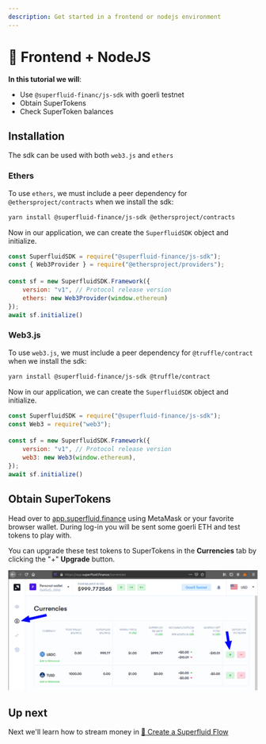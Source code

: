 ```yaml
---
description: Get started in a frontend or nodejs environment
---
```


# 💅 Frontend + NodeJS

**In this tutorial we will**:

* Use `@superfluid-financ/js-sdk` with goerli testnet
* Obtain SuperTokens 
* Check SuperToken balances 

## Installation

The sdk can be used with both `web3.js` and `ethers`

### Ethers

To use `ethers`, we must include a peer dependency for `@ethersproject/contracts` when we install the sdk:

```bash
yarn install @superfluid-finance/js-sdk @ethersproject/contracts
```

Now in our application, we can create the `SuperfluidSDK` object and initialize.

```javascript
const SuperfluidSDK = require("@superfluid-finance/js-sdk");
const { Web3Provider } = require("@ethersproject/providers");

const sf = new SuperfluidSDK.Framework({
    version: "v1", // Protocol release version
    ethers: new Web3Provider(window.ethereum)
});
await sf.initialize()
```

### Web3.js

To use `web3.js`, we must include a peer dependency for `@truffle/contract` when we install the sdk:

```bash
yarn install @superfluid-finance/js-sdk @truffle/contract
```

Now in our application, we can create the `SuperfluidSDK` object and initialize.

```javascript
const SuperfluidSDK = require("@superfluid-finance/js-sdk");
const Web3 = require("web3");

const sf = new SuperfluidSDK.Framework({
    version: "v1", // Protocol release version
    web3: new Web3(window.ethereum),
});
await sf.initialize()
```

## Obtain SuperTokens

Head over to [app.superfluid.finance](https://app.superfluid.finance) using MetaMask or your favorite browser wallet. During log-in you will be sent some goerli ETH and test tokens to play with. 

You can upgrade these test tokens to SuperTokens in the **Currencies** tab by clicking the "+" **Upgrade** button.

![](../../.gitbook/assets/image%20%281%29.png)

## Up next

Next we'll learn how to stream money in [🔀 Create a Superfluid Flow](../create-a-superfluid-flow.md)





